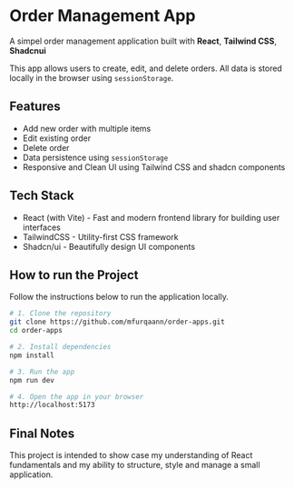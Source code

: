 # Order Management App

A simpel order management application built with **React**, **Tailwind CSS**, **Shadcnui**

This app allows users to create, edit, and delete orders. All data is stored locally in the browser using `sessionStorage`.

## Features

- Add new order with multiple items
- Edit existing order
- Delete order
- Data persistence using `sessionStorage`
- Responsive and Clean UI using Tailwind CSS and shadcn components

## Tech Stack

- React (with Vite) - Fast and modern frontend library for building user interfaces
- TailwindCSS - Utility-first CSS framework
- Shadcn/ui - Beautifully design UI components

## How to run the Project

Follow the instructions below to run the application locally.

```bash
# 1. Clone the repository
git clone https://github.com/mfurqaann/order-apps.git
cd order-apps

# 2. Install dependencies
npm install

# 3. Run the app
npm run dev

# 4. Open the app in your browser
http://localhost:5173
```

## Final Notes

This project is intended to show case my understanding of React fundamentals and my ability to structure, style and manage a small application.
